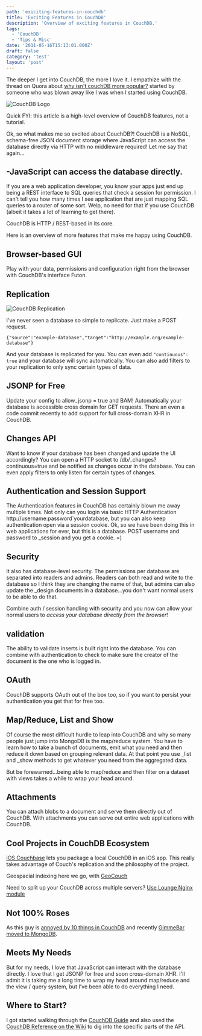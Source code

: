 ```yaml
---
path: 'exiciting-features-in-couchdb'
title: 'Exciting Features in CouchDB'
description: 'Overview of exciting features in CouchDB.'
tags:
  - 'CouchDB'
  - 'Tips & Misc'
date: '2011-05-16T15:13:01.000Z'
draft: false
category: 'test'
layout: 'post'
---
```


The deeper I get into CouchDB, the more I love it. I empathize with the thread on Quora about [why isn't couchDB more popular?](http://www.quora.com/CouchDB/Why-isnt-CouchDB-more-popular) started by someone who was blown away like I was when I started using CouchDB.

![CouchDB Logo](http://marcgrabanski.com/img/couchdb-logo.jpg)

Quick FYI: this article is a high-level overview of CouchDB features, not a tutorial.

Ok, so what makes me so excited about CouchDB?! CouchDB is a NoSQL, schema-free JSON document storage where JavaScript can access the database directly via HTTP with no middleware required! Let me say that again...


-JavaScript can access the database directly.
-

If you are a web application developer, you know your apps just end up being a REST interface to SQL queries that check a session for permission. I can't tell you how many times I see application that are just mapping SQL queries to a router of some sort. Welp, no need for that if you use CouchDB (albeit it takes a lot of learning to get there).

CouchDB is HTTP / REST-based in its core.

Here is an overview of more features that make me happy using CouchDB.

## Browser-based GUI

Play with your data, permissions and configuration right from the browser with CouchDB's interface Futon.

## Replication

![CouchDB Replication](http://marcgrabanski.com/img/couchdb-replication.jpg)

I've never seen a database so simple to replicate. Just make a POST request.

`{"source":"example-database","target":"http://example.org/example-database"}`

And your database is replicated for you. You can even add `"continuous": true` and your database will sync automatically. You can also add filters to your replication to only sync certain types of data.

## JSONP for Free

Update your config to allow_jsonp = true and BAM! Automatically your database is accessible cross domain for GET requests. There an even a code commit recently to add support for full cross-domain XHR in CouchDB.

## Changes API

Want to know if your database has been changed and update the UI accordingly? You can open a HTTP socket to /db/\_changes?continuous=true and be notified as changes occur in the database. You can even apply filters to only listen for certain types of changes.

## Authentication and Session Support

The Authentication features in CouchDB has certainly blown me away multiple times. Not only can you login via basic HTTP Authentication http://username:password`yourdatabase, but you can also keep authentication open via a session cookie. Ok, so we have been doing this in web applications for ever, but this is a database. POST username and password to \_session and you get a cookie. =)

## Security

It also has database-level security. The permissions per database are separated into readers and admins. Readers can both read and write to the database so I think they are changing the name of that, but admins can also update the \_design documents in a database...you don't want normal users to be able to do that.

Combine auth / session handling with security and you now can allow your normal users to _access your database directly from the browser_!

## validation

The ability to validate inserts is built right into the database. You can combine with authentication to check to make sure the creator of the document is the one who is logged in.

## OAuth

CouchDB supports OAuth out of the box too, so if you want to persist your authentication you get that for free too.

## Map/Reduce, List and Show

Of course the most difficult hurdle to leap into CouchDB and why so many people just jump into MongoDB is the map/reduce system. You have to learn how to take a bunch of documents, emit what you need and then reduce it down based on grouping relevant data. At that point you use \_list and \_show methods to get whatever you need from the aggregated data.

But be forewarned...being able to map/reduce and then filter on a dataset with views takes a while to wrap your head around.

## Attachments

You can attach blobs to a document and serve them directly out of CouchDB. With attachments you can serve out entire web applications with CouchDB.

## Cool Projects in CouchDB Ecosystem

[iOS Couchbase](https://github.com/couchbaselabs/iOS-Couchbase) lets you package a local CouchDB in an iOS app. This really takes advantage of Couch's replication and the philosophy of the project.

Geospacial indexing here we go, with [GeoCouch](https://github.com/couchbase/geocouch)

Need to split up your CouchDB across multiple servers? [Use Lounge Nginx module](http://tilgovi.github.com/couchdb-lounge/)

## Not 100% Roses

As this guy is [annoyed by 10 things in CouchDB](http://www.paperplanes.de/2010/7/26/10_annoying_things_about_couchdb.html) and recently [GimmeBar moved to MongoDB](http://seancoates.com/blogs/gimme-bar-on-mongodb).

## Meets My Needs

But for my needs, I love that JavaScript can interact with the database directly. I love that I get JSONP for free and soon cross-domain XHR. I'll admit it is taking me a long time to wrap my head around map/reduce and the view / query system, but I've been able to do everything I need.

## Where to Start?

I got started walking through the [CouchDB Guide](http://guide.couchdb.org/draft/) and also used the [CouchDB Reference on the Wiki](http://wiki.apache.org/couchdb/Reference) to dig into the specific parts of the API.
